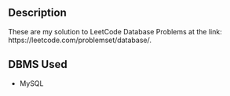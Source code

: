 <h2>Description</h2>
<p>These are my solution to LeetCode Database Problems at the link: https://leetcode.com/problemset/database/.</p>
<h2>DBMS Used</h2>
<ul>
  <li>MySQL</li>
</ul>
